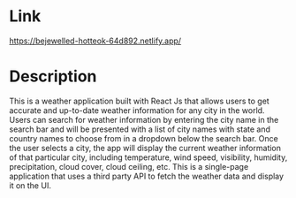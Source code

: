 # Link
https://bejewelled-hotteok-64d892.netlify.app/

# Description

This is a weather application built with React Js that allows users to get accurate and up-to-date weather information for any city in the world. Users can search for weather information by entering the city name in the search bar and will be presented with a list of city names with state and country names to choose from in a dropdown below the search bar. Once the user selects a city, the app will display the current weather information of that particular city, including temperature, wind speed, visibility, humidity, precipitation, cloud cover, cloud ceiling, etc. This is a single-page application that uses a third party API to fetch the weather data and display it on the UI.
